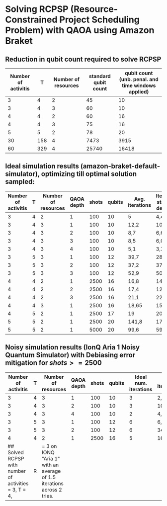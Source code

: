 # Solving RCPSP (Resource-Constrained Project Scheduling Problem) with QAOA using Amazon Braket
## Reduction in qubit count required to solve RCPSP
| Number of activitis | T   | Number of resources | standard qubit count | qubit count (unb. penal. and time windows applied) |
|---------------------|-----|---------------------|----------------------|----------------------------------------------------|
| 3                   | 4   | 2                   | 45                   | 10                                                 |
| 3                   | 4   | 3                   | 60                   | 10                                                 |
| 4                   | 4   | 2                   | 60                   | 16                                                 |
| 4                   | 4   | 3                   | 75                   | 16                                                 |
| 5                   | 5   | 2                   | 78                   | 20                                                 |
| 30                  | 158 | 4                   | 7473                 | 3915                                               |
| 60                  | 329 | 4                   | 25740                | 16418                                              |
## Ideal simulation results (amazon-braket-default-simulator), optimizing till optimal solution sampled:
| Number of activitis | T | Number of resources | QAOA depth | shots | qubits      | Avg. iterations | Iterations standard deviation |
|---------------------|---|---------------------|------------|-------|-------------|-----------------|-------------------------------|
| 3                   | 4 | 2                   | 1          | 100   | 10          | 5               | 4,4                           |
| 3                   | 4 | 3                   | 1          | 100   | 10          | 12,2            | 10,6                          |
| 3                   | 4 | 3                   | 2          | 100   | 10          | 8,7             | 6,6                           |
| 3                   | 4 | 3                   | 3          | 100   | 10          | 8,5             | 6,05                          |
| 3                   | 4 | 3                   | 4          | 100   | 10          | 5,1             | 3,7                           |
| 3                   | 5 | 3                   | 1          | 100   | 12          | 39,7            | 28,73                         |
| 3                   | 5 | 3                   | 2          | 100   | 12          | 37,2            | 37,8                          |
| 3                   | 5 | 3                   | 3          | 100   | 12          | 52,9            | 50,9                          |
| 4                   | 4 | 2                   | 1          | 2500  | 16          | 16,8            | 14,14                         |
| 4                   | 4 | 2                   | 2          | 2500  | 16          | 17,4            | 12,53                         |
| 4                   | 4 | 2                   | 3          | 2500  | 16          | 21,1            | 22,03                         |
| 4                   | 4 | 3                   | 1          | 2500  | 16          | 18,65           | 15,65                         |
| 4                   | 5 | 2                   | 1          | 2500  | 17          | 19              | 20,6                          |
| 5                   | 5 | 2                   | 1          | 2500  | 20          | 141,8           | 174,02                        |
| 5                   | 5 | 2                   | 1          | 5000  | 20          | 99,6            | 59,65                         |
## Noisy simulation results (IonQ Aria 1 Noisy Quantum Simulator) with Debiasing error mitigation for $shots>=2500$
| Number of activitis | T | Number of resources | QAOA depth | shots | qubits      | Ideal num. iterations | Avg. iterations | Iterations standard deviation |
|---------------------|---|---------------------|------------|-------|-------------|-----------------------|-----------------|-------------------------------|
| 3                   | 4 | 3                   | 1          | 100   | 10          | 3                     | 2,7             | 1,9                           |
| 3                   | 4 | 3                   | 2          | 100   | 10          | 3                     | 10,9            | 7,36                          |
| 3                   | 4 | 3                   | 4          | 100   | 10          | 2                     | 4,6             | 2,65                          |
| 3                   | 5 | 3                   | 1          | 100   | 12          | 6                     | 6,8             | 2,03                          |
| 3                   | 5 | 3                   | 2          | 100   | 12          | 6                     | 34,4            | 39,9                          |
| 4                   | 4 | 2                   | 1          | 2500  | 16          | 5                     | 16,4            | 7,9                           |
## Solved RCPSP with number of activities = 3, T = 4, |R| = 3 on IONQ "Aria 1" with an average of 1.5 iterations across 2 tries.
